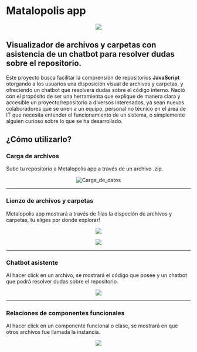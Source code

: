 # Matalopolis app
<p align="center">
  <img src="https://github.com/user-attachments/assets/7096f002-c73c-490a-a9be-179002eaced1"/>
</p>


## Visualizador de archivos y carpetas con asistencia de un chatbot para resolver dudas sobre el repositorio.

Este proyecto busca facilitar la comprensión de repositorios **JavaScript** otorgando a los usuarios una disposición visual de archivos y carpetas, y ofreciendo un chatbot que resolverá dudas sobre el código interno. Nació con el propósito de ser una herramienta que explique de manera clara y accesible un proyecto/repositorio a diversos interesados, ya sean nuevos colaboradores que se unen a un equipo, personal no técnico en el área de IT que necesita entender el funcionamiento de un sistema, o simplemente alguien curioso sobre lo que se ha desarrollado.

## ¿Cómo utilizarlo?
### Carga de archivos
Sube tu repositorio a Metalopolis app a través de un archivo .zip.
<p align="center">
  <img src="https://github.com/user-attachments/assets/e7fed843-cf89-447c-8cd3-7ab47ea09be7" alt="Carga_de_datos"/>
</p>

---
### Lienzo de archivos y carpetas
Metalopolis app mostrará a través de filas la dispoción de archivos y carpetas, tu eliges por donde explorar!
<p align="center">
  <img src="https://github.com/user-attachments/assets/9682ad22-d8ff-443f-9d6d-01fb612ada68"/>
</p>

<p align="center">
  <img src="https://github.com/user-attachments/assets/1d3a139e-6157-45e8-91fd-e177080a9f60"/>
</p>

---
### Chatbot asistente
Al hacer click en un archivo, se mostrará el código que posee y un chatbot que podrá resolver dudas sobre el repositorio.
<p align="center">
  <img src="https://github.com/user-attachments/assets/9748e172-de3e-4d1c-869d-202589814c3d"/>
</p>

---
### Relaciones de componentes funcionales
Al hacer click en un componente funcional o clase, se mostrará en que otros archivos fue llamada la instancia. 
<p align="center">
  <img src="https://github.com/user-attachments/assets/28b4b1e7-9d28-4ffc-bb10-36923bebf013"/>
</p>
